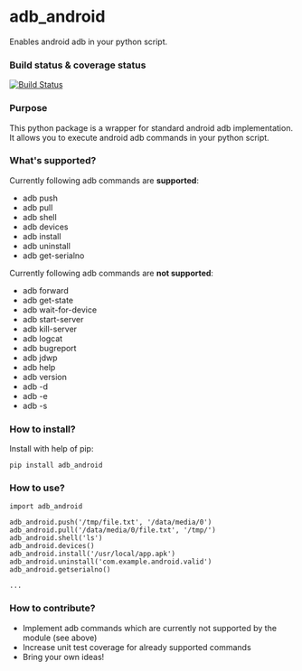 adb_android
==========

Enables android adb in your python script.

### Build status & coverage status

[![Build Status](https://travis-ci.org/vmalyi/adb_android.svg?branch=master)](https://travis-ci.org/vmalyi/adb_android)

### Purpose

This python package is a wrapper for standard android adb implementation. It allows you to execute android adb commands in your python script.

### What's supported?

Currently following adb commands are **supported**:
* adb push
* adb pull
* adb shell
* adb devices
* adb install
* adb uninstall
* adb get-serialno

Currently following adb commands are **not supported**:

* adb forward
* adb get-state
* adb wait-for-device
* adb start-server
* adb kill-server
* adb logcat
* adb bugreport
* adb jdwp
* adb help
* adb version
* adb -d
* adb -e
* adb -s

### How to install?

Install with help of pip:
```
pip install adb_android
```
### How to use?
```
import adb_android

adb_android.push('/tmp/file.txt', '/data/media/0')
adb_android.pull('/data/media/0/file.txt', '/tmp/')
adb_android.shell('ls')
adb_android.devices()
adb_android.install('/usr/local/app.apk')
adb_android.uninstall('com.example.android.valid')
adb_android.getserialno() 

...
```

### How to contribute?

* Implement adb commands which are currently not supported by the module (see above)
* Increase unit test coverage for already supported commands
* Bring your own ideas!
